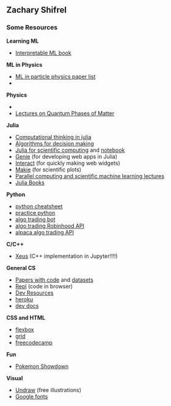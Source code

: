 ## Zachary Shifrel


### Some Resources



**Learning ML** 

- [Interpretable ML book](https://christophm.github.io/interpretable-ml-book/)


**ML in Physics**

- [ML in particle physics paper list](https://iml-wg.github.io/HEPML-LivingReview/)
- 

**Physics**

- 
- [Lectures on Quantum Phases of Matter](https://www.youtube.com/playlist?list=PLcD25rnTeV9jhSKskNT4xzlNxw3REcxnS)

**Julia**

- [Computational thinking in julia](https://computationalthinking.mit.edu/Fall20/)
- [Algorithms for decision making](https://algorithmsbook.com/#)
- [Julia for scientific computing](https://github.com/UCIDataScienceInitiative/IntroToJulia) and [notebook](http://ucidatascienceinitiative.github.io/IntroToJulia/)
- [Genie](https://genieframework.com/) (for developing web apps in Julia)
- [Interact](https://github.com/JuliaGizmos/Interact.jl) (for quickly making web widgets)
- [Makie](https://github.com/JuliaPlots/Makie.jl) (for scientific plots)
- [Parallel computing and scientific machine learning lectures](https://github.com/mitmath/18337)
- [Julia Books](https://julialang.org/learning/books/)


**Python**

- [python cheatsheet](https://gto76.github.io/python-cheatsheet/)
- [practice python](https://www.practicepython.org/)
- [algo trading bot](https://conorjohanlon.com/lets-design-part-1/)
- [algo trading Robinhood API](https://algotrading101.com/learn/robinhood-api-guide/)
- [alpaca algo trading API](https://github.com/alpacahq/alpaca-trade-api-python)

**C/C++**

- [Xeus](https://github.com/jupyter-xeus/xeus) (C++ implementation in Jupyter!!!!)

**General CS**
- [Papers with code](https://paperswithcode.com/) and [datasets](https://paperswithcode.com/datasets)
- [Repl](https://repl.it/) (code in browser)
- [Dev Resources](https://devresourc.es/)
- [heroku](https://www.heroku.com/)
- [dev docs](https://devdocs.io/)

**CSS and HTML**
- [flexbox](https://css-tricks.com/snippets/css/a-guide-to-flexbox/)
- [grid](https://css-tricks.com/snippets/css/complete-guide-grid/)
- [freecodecamp](https://www.freecodecamp.org/learn)

**Fun**

- [Pokemon Showdown](https://play.pokemonshowdown.com/)

**Visual**
- [Undraw](https://undraw.co/) (free illustrations)
- [Google fonts](https://fonts.google.com/)
